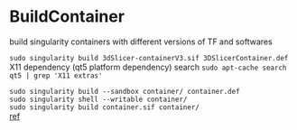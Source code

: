 # BuildContainer
build singularity containers with different versions of TF and softwares

`sudo singularity build 3dSlicer-containerV3.sif 3DSlicerContainer.def`<br>
X11 dependency (qt5 platform dependency) search `sudo apt-cache search qt5 | grep 'X11 extras'`<br>

`sudo singularity build --sandbox container/ container.def`<br>
`sudo singularity shell --writable container/`<br>
`sudo singularity build container.sif container/`<br>
[ref](https://gist.github.com/rohitfarmer/af486e346900534274cdc1153a764c90)
